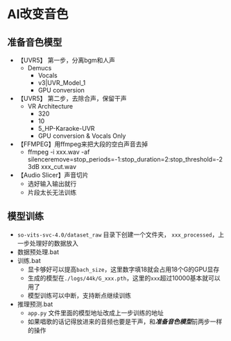 
# AI改变音色

## 准备音色模型

- 【UVR5】 第一步，分离bgm和人声
    - Demucs
        - Vocals
        - v3|UVR_Model_1
        - GPU conversion
- 【UVR5】 第二步，去除合声，保留干声
    - VR Architecture
        - 320
        - 10
        - 5_HP-Karaoke-UVR
        - GPU conversion & Vocals Only
- 【FFMPEG】用ffmpeg来把大段的空白声音去掉
    - ffmpeg -i xxx.wav -af silenceremove=stop_periods=-1:stop_duration=2:stop_threshold=-23dB xxx_cut.wav
- 【Audio Slicer】声音切片
    - 选好输入输出就行
    - 片段太长无法训练

## 模型训练

- `so-vits-svc-4.0/dataset_raw` 目录下创建一个文件夹，
`xxx_processed`，上一步处理好的数据放入
- 数据预处理.bat
- 训练.bat
    - 显卡够好可以提高`bach_size`，这里数字填18就会占用18个G的GPU显存
    - 生成的模型在`./logs/44k/G_xxx.pth`，这里的`xxx`超过10000基本就可以用了
    - 模型训练可以中断，支持断点继续训练
- 推理预测.bat
    - `app.py` 文件里面的模型地址改成上一步训练的地址
    - 如果唱歌的话记得放进来的音频也要是干声，和***准备音色模型***前两步一样的操作
